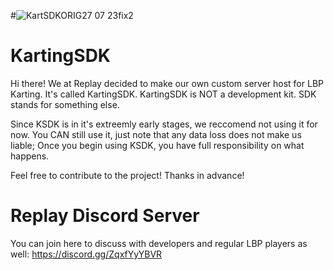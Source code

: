 #![KartSDKORIG27 07 23fix2](https://github.com/LittleBigPlanet/KartingSDK/assets/140343441/abef66b1-31dc-4fd2-90a7-b06e8aa792ef)
# KartingSDK

Hi there! We at Replay decided to make our own custom server host for LBP Karting.
It's called KartingSDK.
KartingSDK is NOT a development kit. SDK stands for something else.

Since KSDK is in it's extreemly early stages, we reccomend not using it for now.
You CAN still use it, just note that any data loss does not make us liable; Once you begin using KSDK, you have full responsibility on what happens.

Feel free to contribute to the project! Thanks in advance!

# Replay Discord Server

You can join here to discuss with developers and regular LBP players as well: https://discord.gg/ZqxfYyYBVR
